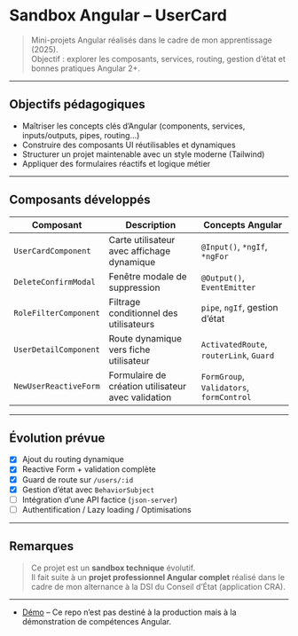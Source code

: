 # Sandbox Angular – UserCard

>  Mini-projets Angular réalisés dans le cadre de mon apprentissage (2025).  
>  Objectif : explorer les composants, services, routing, gestion d’état et bonnes pratiques Angular 2+.

---

##  Objectifs pédagogiques

- Maîtriser les concepts clés d’Angular (components, services, inputs/outputs, pipes, routing…)
- Construire des composants UI réutilisables et dynamiques
- Structurer un projet maintenable avec un style moderne (Tailwind)
- Appliquer des formulaires réactifs et logique métier

---

##  Composants développés

| Composant              | Description                                                | Concepts Angular                          |
|------------------------|------------------------------------------------------------|-------------------------------------------|
| `UserCardComponent`    | Carte utilisateur avec affichage dynamique                 | `@Input()`, `*ngIf`, `*ngFor`             |
| `DeleteConfirmModal`   | Fenêtre modale de suppression                              | `@Output()`, `EventEmitter`               |
| `RoleFilterComponent`  | Filtrage conditionnel des utilisateurs                     | `pipe`, `ngIf`, gestion d’état            |
| `UserDetailComponent`  | Route dynamique vers fiche utilisateur                     | `ActivatedRoute`, `routerLink`, `Guard`   |
| `NewUserReactiveForm`  | Formulaire de création utilisateur avec validation         | `FormGroup`, `Validators`, `formControl`  |

---

##  Évolution prévue

- [x] Ajout du routing dynamique
- [x] Reactive Form + validation complète
- [x] Guard de route sur `/users/:id`
- [x] Gestion d’état avec `BehaviorSubject`
- [ ] Intégration d’une API factice (`json-server`)
- [ ] Authentification / Lazy loading / Optimisations

---

##  Remarques

> Ce projet est un **sandbox technique** évolutif.  
> Il fait suite à un **projet professionnel Angular complet** réalisé dans le cadre de mon alternance à la DSI du Conseil d’État (application CRA).

---

- [Démo](https://github.com/GDevWeb/Angular-UserCard) – Ce repo n’est pas destiné à la production mais à la démonstration de compétences Angular.

